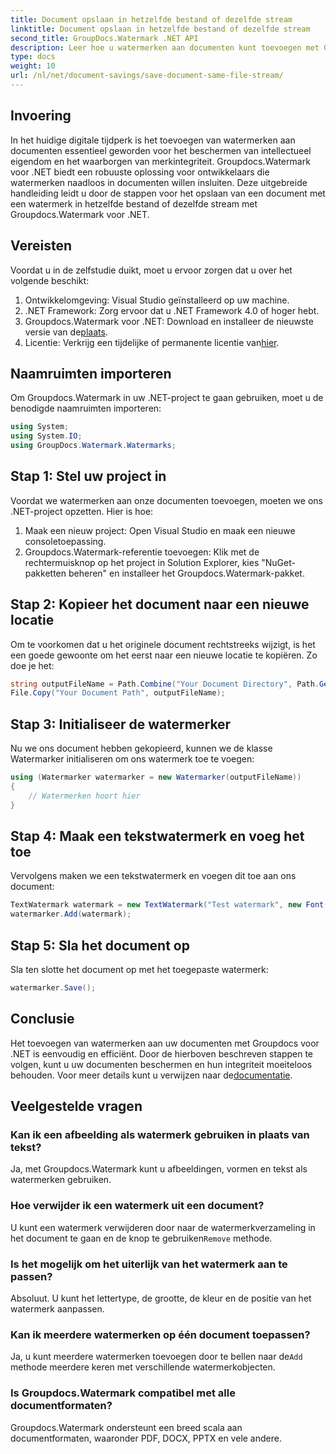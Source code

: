 ```yaml
---
title: Document opslaan in hetzelfde bestand of dezelfde stream
linktitle: Document opslaan in hetzelfde bestand of dezelfde stream
second_title: GroupDocs.Watermark .NET API
description: Leer hoe u watermerken aan documenten kunt toevoegen met Groupdocs.Watermark voor .NET. Deze handleiding bevat instructies om de bescherming en integriteit van documenten te garanderen.
type: docs
weight: 10
url: /nl/net/document-savings/save-document-same-file-stream/
---
```

## Invoering
In het huidige digitale tijdperk is het toevoegen van watermerken aan documenten essentieel geworden voor het beschermen van intellectueel eigendom en het waarborgen van merkintegriteit. Groupdocs.Watermark voor .NET biedt een robuuste oplossing voor ontwikkelaars die watermerken naadloos in documenten willen insluiten. Deze uitgebreide handleiding leidt u door de stappen voor het opslaan van een document met een watermerk in hetzelfde bestand of dezelfde stream met Groupdocs.Watermark voor .NET.
## Vereisten
Voordat u in de zelfstudie duikt, moet u ervoor zorgen dat u over het volgende beschikt:
1. Ontwikkelomgeving: Visual Studio geïnstalleerd op uw machine.
2. .NET Framework: Zorg ervoor dat u .NET Framework 4.0 of hoger hebt.
3.  Groupdocs.Watermark voor .NET: Download en installeer de nieuwste versie van de[plaats](https://releases.groupdocs.com/Watermark/net/).
4.  Licentie: Verkrijg een tijdelijke of permanente licentie van[hier](https://purchase.groupdocs.com/temporary-license/).
## Naamruimten importeren
Om Groupdocs.Watermark in uw .NET-project te gaan gebruiken, moet u de benodigde naamruimten importeren:
```csharp
using System;
using System.IO;
using GroupDocs.Watermark.Watermarks;
```
## Stap 1: Stel uw project in
Voordat we watermerken aan onze documenten toevoegen, moeten we ons .NET-project opzetten. Hier is hoe:
1. Maak een nieuw project: Open Visual Studio en maak een nieuwe consoletoepassing.
2. Groupdocs.Watermark-referentie toevoegen: Klik met de rechtermuisknop op het project in Solution Explorer, kies "NuGet-pakketten beheren" en installeer het Groupdocs.Watermark-pakket.
## Stap 2: Kopieer het document naar een nieuwe locatie
Om te voorkomen dat u het originele document rechtstreeks wijzigt, is het een goede gewoonte om het eerst naar een nieuwe locatie te kopiëren. Zo doe je het:
```csharp
string outputFileName = Path.Combine("Your Document Directory", Path.GetFileName("Your Document Path"));
File.Copy("Your Document Path", outputFileName);
```
## Stap 3: Initialiseer de watermerker
Nu we ons document hebben gekopieerd, kunnen we de klasse Watermarker initialiseren om ons watermerk toe te voegen:
```csharp
using (Watermarker watermarker = new Watermarker(outputFileName))
{
    // Watermerken hoort hier
}
```
## Stap 4: Maak een tekstwatermerk en voeg het toe
Vervolgens maken we een tekstwatermerk en voegen dit toe aan ons document:
```csharp
TextWatermark watermark = new TextWatermark("Test watermark", new Font("Arial", 12));
watermarker.Add(watermark);
```
## Stap 5: Sla het document op
Sla ten slotte het document op met het toegepaste watermerk:
```csharp
watermarker.Save();
```
## Conclusie
Het toevoegen van watermerken aan uw documenten met Groupdocs voor .NET is eenvoudig en efficiënt. Door de hierboven beschreven stappen te volgen, kunt u uw documenten beschermen en hun integriteit moeiteloos behouden. Voor meer details kunt u verwijzen naar de[documentatie](https://reference.groupdocs.com/Watermark/net/).
## Veelgestelde vragen
### Kan ik een afbeelding als watermerk gebruiken in plaats van tekst?
Ja, met Groupdocs.Watermark kunt u afbeeldingen, vormen en tekst als watermerken gebruiken.
### Hoe verwijder ik een watermerk uit een document?
 U kunt een watermerk verwijderen door naar de watermerkverzameling in het document te gaan en de knop te gebruiken`Remove` methode.
### Is het mogelijk om het uiterlijk van het watermerk aan te passen?
Absoluut. U kunt het lettertype, de grootte, de kleur en de positie van het watermerk aanpassen.
### Kan ik meerdere watermerken op één document toepassen?
 Ja, u kunt meerdere watermerken toevoegen door te bellen naar de`Add` methode meerdere keren met verschillende watermerkobjecten.
### Is Groupdocs.Watermark compatibel met alle documentformaten?
Groupdocs.Watermark ondersteunt een breed scala aan documentformaten, waaronder PDF, DOCX, PPTX en vele andere.